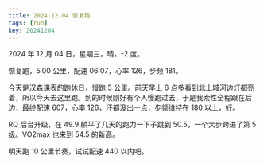 ```yaml
---
title: 2024-12-04 恢复跑
tags: [run]
key: 20241204
---
```


2024 年 12 月 04 日，星期三，晴，-2 度。

恢复跑，5.00 公里，配速 06:07，心率 126，步频 181。

<!--more-->

今天是汉森课表的跑休日，慢跑 5 公里。前天早上 6 点多看到北土城河边灯都亮着，所以今天去这里跑。到的时候刚好有个人慢跑过去，于是我索性全程跟在后边，最终配速 607，心率 126，汗都没出一点，步频维持在 180 以上，好。

RQ 后台升级，在 49.9 躺平了几天的跑力一下子跳到 50.5，一个大步跨进了第 5 级。VO2max 也来到 54.5 的新高。

明天跑 10 公里节奏，试试配速 440 以内吧。

<div class="strava-embed-placeholder" data-embed-type="activity" data-embed-id="13041023397" data-style="standard" data-from-embed="false"></div><script src="https://strava-embeds.com/embed.js"></script>
